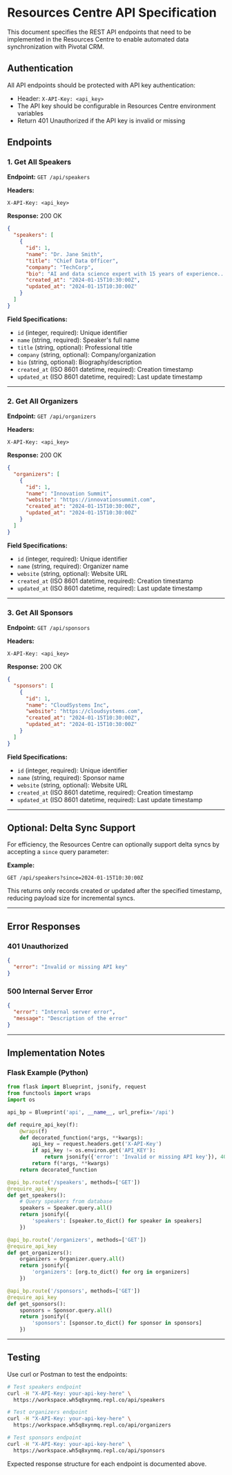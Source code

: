 # Resources Centre API Specification

This document specifies the REST API endpoints that need to be implemented in the Resources Centre to enable automated data synchronization with Pivotal CRM.

## Authentication

All API endpoints should be protected with API key authentication:
- Header: `X-API-Key: <api_key>`
- The API key should be configurable in Resources Centre environment variables
- Return 401 Unauthorized if the API key is invalid or missing

## Endpoints

### 1. Get All Speakers

**Endpoint:** `GET /api/speakers`

**Headers:**
```
X-API-Key: <api_key>
```

**Response:** 200 OK
```json
{
  "speakers": [
    {
      "id": 1,
      "name": "Dr. Jane Smith",
      "title": "Chief Data Officer",
      "company": "TechCorp",
      "bio": "AI and data science expert with 15 years of experience...",
      "created_at": "2024-01-15T10:30:00Z",
      "updated_at": "2024-01-15T10:30:00Z"
    }
  ]
}
```

**Field Specifications:**
- `id` (integer, required): Unique identifier
- `name` (string, required): Speaker's full name
- `title` (string, optional): Professional title
- `company` (string, optional): Company/organization
- `bio` (string, optional): Biography/description
- `created_at` (ISO 8601 datetime, required): Creation timestamp
- `updated_at` (ISO 8601 datetime, required): Last update timestamp

---

### 2. Get All Organizers

**Endpoint:** `GET /api/organizers`

**Headers:**
```
X-API-Key: <api_key>
```

**Response:** 200 OK
```json
{
  "organizers": [
    {
      "id": 1,
      "name": "Innovation Summit",
      "website": "https://innovationsummit.com",
      "created_at": "2024-01-15T10:30:00Z",
      "updated_at": "2024-01-15T10:30:00Z"
    }
  ]
}
```

**Field Specifications:**
- `id` (integer, required): Unique identifier
- `name` (string, required): Organizer name
- `website` (string, optional): Website URL
- `created_at` (ISO 8601 datetime, required): Creation timestamp
- `updated_at` (ISO 8601 datetime, required): Last update timestamp

---

### 3. Get All Sponsors

**Endpoint:** `GET /api/sponsors`

**Headers:**
```
X-API-Key: <api_key>
```

**Response:** 200 OK
```json
{
  "sponsors": [
    {
      "id": 1,
      "name": "CloudSystems Inc",
      "website": "https://cloudsystems.com",
      "created_at": "2024-01-15T10:30:00Z",
      "updated_at": "2024-01-15T10:30:00Z"
    }
  ]
}
```

**Field Specifications:**
- `id` (integer, required): Unique identifier
- `name` (string, required): Sponsor name
- `website` (string, optional): Website URL
- `created_at` (ISO 8601 datetime, required): Creation timestamp
- `updated_at` (ISO 8601 datetime, required): Last update timestamp

---

## Optional: Delta Sync Support

For efficiency, the Resources Centre can optionally support delta syncs by accepting a `since` query parameter:

**Example:**
```
GET /api/speakers?since=2024-01-15T10:30:00Z
```

This returns only records created or updated after the specified timestamp, reducing payload size for incremental syncs.

---

## Error Responses

### 401 Unauthorized
```json
{
  "error": "Invalid or missing API key"
}
```

### 500 Internal Server Error
```json
{
  "error": "Internal server error",
  "message": "Description of the error"
}
```

---

## Implementation Notes

### Flask Example (Python)

```python
from flask import Blueprint, jsonify, request
from functools import wraps
import os

api_bp = Blueprint('api', __name__, url_prefix='/api')

def require_api_key(f):
    @wraps(f)
    def decorated_function(*args, **kwargs):
        api_key = request.headers.get('X-API-Key')
        if api_key != os.environ.get('API_KEY'):
            return jsonify({'error': 'Invalid or missing API key'}), 401
        return f(*args, **kwargs)
    return decorated_function

@api_bp.route('/speakers', methods=['GET'])
@require_api_key
def get_speakers():
    # Query speakers from database
    speakers = Speaker.query.all()
    return jsonify({
        'speakers': [speaker.to_dict() for speaker in speakers]
    })

@api_bp.route('/organizers', methods=['GET'])
@require_api_key
def get_organizers():
    organizers = Organizer.query.all()
    return jsonify({
        'organizers': [org.to_dict() for org in organizers]
    })

@api_bp.route('/sponsors', methods=['GET'])
@require_api_key
def get_sponsors():
    sponsors = Sponsor.query.all()
    return jsonify({
        'sponsors': [sponsor.to_dict() for sponsor in sponsors]
    })
```

---

## Testing

Use curl or Postman to test the endpoints:

```bash
# Test speakers endpoint
curl -H "X-API-Key: your-api-key-here" \
  https://workspace.wh5q8xynmq.repl.co/api/speakers

# Test organizers endpoint
curl -H "X-API-Key: your-api-key-here" \
  https://workspace.wh5q8xynmq.repl.co/api/organizers

# Test sponsors endpoint
curl -H "X-API-Key: your-api-key-here" \
  https://workspace.wh5q8xynmq.repl.co/api/sponsors
```

Expected response structure for each endpoint is documented above.
